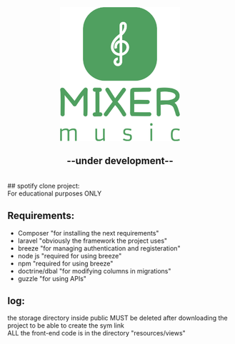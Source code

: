 <p align="center">
  <img src="./public/storage/main/logo_original.svg" height="300" />
</p>  
<h2 align="center">--under development--</h2>  <br>
## spotify clone project:    <br>
For educational purposes ONLY  <br>
  
## Requirements:  <br>  
  - Composer "for installing the next requirements" <br>
  - laravel "obviously the framework the project uses"   <br>
  - breeze "for managing authentication and registeration"   <br>
  - node js  "required for using breeze"  <br>
  - npm  "required for using breeze"  <br>
  - doctrine/dbal "for modifying columns in migrations"  <br>
  - guzzle  "for using APIs"  <br>
  
## log:
  the storage directory inside public MUST be deleted after downloading the project to be able to create the sym link  
  ALL the front-end code is in the directory "resources/views"  
